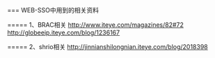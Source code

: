 ===
WEB-SSO中用到的相关资料

=====
1、BRAC相关
  http://www.iteye.com/magazines/82#72
  http://globeeip.iteye.com/blog/1236167

=====
2、shrio相关
  http://jinnianshilongnian.iteye.com/blog/2018398
